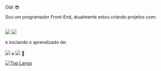Olá! :sunglasses:

Sou um programador Front-End, atualmente estou criando projetos com:
<br>
<br>

  <img src="https://img.shields.io/badge/HTML-239120?style=for-the-badge&logo=html5&logoColor=wh">
  <img src="https://img.shields.io/badge/CSS-239120?&style=for-the-badge&logo=css3&logoColor=white">
  
e iniciando o aprendizado de:
<br>
<br>
<img src="https://img.shields.io/badge/JavaScript-323330?style=for-the-badge&logo=javascript&logoColor=F7DF1E"> e <img src="https://img.shields.io/badge/React-20232A?style=for-the-badge&logo=react&logoColor=61DAFB"> :muscle:


[![Top Langs](https://github-readme-stats.vercel.app/api/top-langs/?username=vhdev30)](https://github.com/anuraghazra/github-readme-stats)


